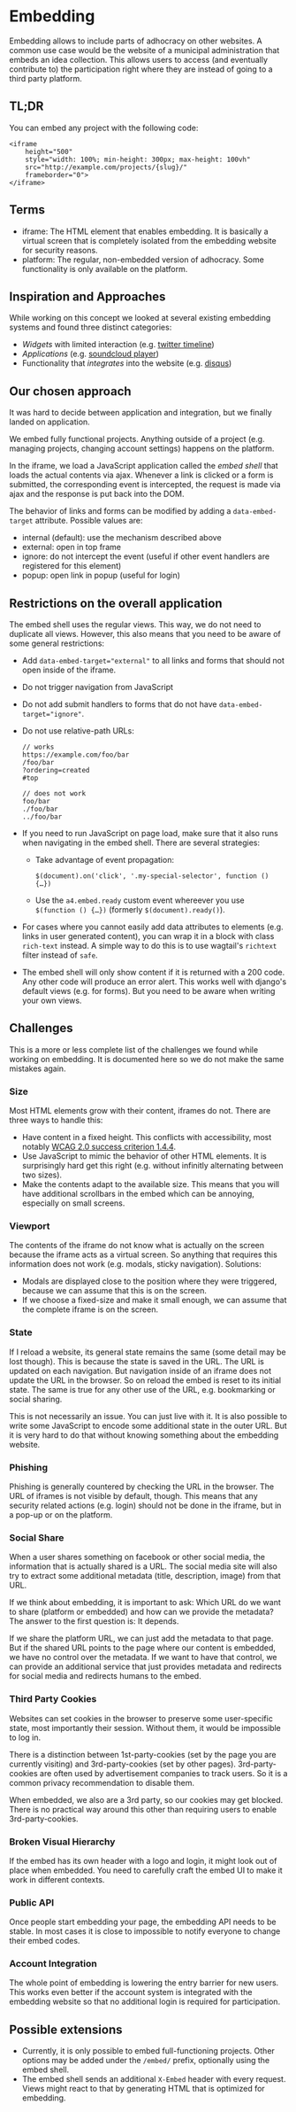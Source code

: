 # Embedding

Embedding allows to include parts of adhocracy on other websites. A common use
case would be the website of a municipal administration that embeds an idea
collection.  This allows users to access (and eventually contribute to) the
participation right where they are instead of going to a third party platform.

## TL;DR

You can embed any project with the following code:

    <iframe
        height="500"
        style="width: 100%; min-height: 300px; max-height: 100vh"
        src="http://example.com/projects/{slug}/"
        frameborder="0">
    </iframe>

## Terms

-   iframe: The HTML element that enables embedding. It is basically a virtual
    screen that is completely isolated from the embedding website for security
    reasons.
-   platform: The regular, non-embedded version of adhocracy. Some
    functionality is only available on the platform.

## Inspiration and Approaches

While working on this concept we looked at several existing embedding systems
and found three distinct categories:

-   *Widgets* with limited interaction (e.g. [twitter timeline](https://dev.twitter.com/web/embedded-timelines))
-   *Applications* (e.g. [soundcloud player](https://help.soundcloud.com/hc/en-us/articles/115003449627-The-HTML5-embedded-player))
-   Functionality that *integrates* into the website (e.g. [disqus](https://disqus.com/))

## Our chosen approach

It was hard to decide between application and integration, but we finally
landed on application.

We embed fully functional projects. Anything outside of a project (e.g.
managing projects, changing account settings) happens on the platform.

In the iframe, we load a JavaScript application called the *embed shell* that
loads the actual contents via ajax.  Whenever a link is clicked or a form is
submitted, the corresponding event is intercepted, the request is made via ajax
and the response is put back into the DOM.

The behavior of links and forms can be modified by adding a `data-embed-target`
attribute. Possible values are:

-   internal (default): use the mechanism described above
-   external: open in top frame
-   ignore: do not intercept the event (useful if other event handlers are
    registered for this element)
-   popup: open link in popup (useful for login)

## Restrictions on the overall application

The embed shell uses the regular views. This way, we do not need to duplicate
all views. However, this also means that you need to be aware of some general
restrictions:

-   Add `data-embed-target="external"` to all links and forms that should not
    open inside of the iframe.
-   Do not trigger navigation from JavaScript
-   Do not add submit handlers to forms that do not have
    `data-embed-target="ignore"`.
-   Do not use relative-path URLs:

        // works
        https://example.com/foo/bar
        /foo/bar
        ?ordering=created
        #top

        // does not work
        foo/bar
        ./foo/bar
        ../foo/bar

-   If you need to run JavaScript on page load, make sure that it also runs
    when navigating in the embed shell. There are several strategies:

    -   Take advantage of event propagation:

            $(document).on('click', '.my-special-selector', function () {…})

    -   Use the `a4.embed.ready` custom event whereever you use
        `$(function () {…})` (formerly `$(document).ready()`).

-   For cases where you cannot easily add data attributes to elements (e.g.
    links in user generated content), you can wrap it in a block with class
    `rich-text` instead. A simple way to do this is to use wagtail's `richtext`
    filter instead of `safe`.

-   The embed shell will only show content if it is returned with a 200 code.
    Any other code will produce an error alert. This works well with django's
    default views (e.g. for forms). But you need to be aware when writing your
    own views.

## Challenges

This is a more or less complete list of the challenges we found while working
on embedding. It is documented here so we do not make the same mistakes again.

### Size

Most HTML elements grow with their content, iframes do not. There are three
ways to handle this:

-   Have content in a fixed height. This conflicts with accessibility, most
    notably [WCAG 2.0 success criterion
    1.4.4](https://www.w3.org/TR/WCAG20/#visual-audio-contrast-scale).
-   Use JavaScript to mimic the behavior of other HTML elements. It is
    surprisingly hard get this right (e.g. without infinitly alternating
    between two sizes).
-   Make the contents adapt to the available size. This means that you will
    have additional scrollbars in the embed which can be annoying, especially
    on small screens.

### Viewport

The contents of the iframe do not know what is actually on the screen because
the iframe acts as a virtual screen. So anything that requires this information
does not work (e.g. modals, sticky navigation). Solutions:

-   Modals are displayed close to the position where they were triggered,
    because we can assume that this is on the screen.
-   If we choose a fixed-size and make it small enough, we can assume that the
    complete iframe is on the screen.

### State

If I reload a website, its general state remains the same (some detail may be
lost though). This is because the state is saved in the URL. The URL is updated
on each navigation. But navigation inside of an iframe does not update the URL
in the browser. So on reload the embed is reset to its initial state. The same
is true for any other use of the URL, e.g. bookmarking or social sharing.

This is not necessarily an issue. You can just live with it. It is also
possible to write some JavaScript to encode some additional state in the outer
URL. But it is very hard to do that without knowing something about the
embedding website.

### Phishing

Phishing is generally countered by checking the URL in the browser. The URL of
iframes is not visible by default, though. This means that any security related
actions (e.g. login) should not be done in the iframe, but in a pop-up or on
the platform.

### Social Share

When a user shares something on facebook or other social media, the information
that is actually shared is a URL. The social media site will also try to
extract some additional metadata (title, description, image) from that URL.

If we think about embedding, it is important to ask: Which URL do we want to
share (platform or embedded) and how can we provide the metadata? The answer to
the first question is: It depends.

If we share the platform URL, we can just add the metadata to that page. But if
the shared URL points to the page where our content is embedded, we have no
control over the metadata. If we want to have that control, we can provide an
additional service that just provides metadata and redirects for social media
and redirects humans to the embed.

### Third Party Cookies

Websites can set cookies in the browser to preserve some user-specific state,
most importantly their session. Without them, it would be impossible to log in.

There is a distinction between 1st-party-cookies (set by the page you are
currently visiting) and 3rd-party-cookies (set by other pages).
3rd-party-cookies are often used by advertisement companies to track users. So
it is a common privacy recommendation to disable them.

When embedded, we also are a 3rd party, so our cookies may get blocked. There
is no practical way around this other than requiring users to enable
3rd-party-cookies.

### Broken Visual Hierarchy

If the embed has its own header with a logo and login, it might look out of
place when embedded. You need to carefully craft the embed UI to make it work
in different contexts.

### Public API

Once people start embedding your page, the embedding API needs to be stable. In
most cases it is close to impossible to notify everyone to change their embed
codes.

### Account Integration

The whole point of embedding is lowering the entry barrier for new users. This
works even better if the account system is integrated with the embedding
website so that no additional login is required for participation.

## Possible extensions

-   Currently, it is only possible to embed full-functioning projects. Other
    options may be added under the `/embed/` prefix, optionally using the embed
    shell.
-   The embed shell sends an additional `X-Embed` header with every request.
    Views might react to that by generating HTML that is optimized for
    embedding.
